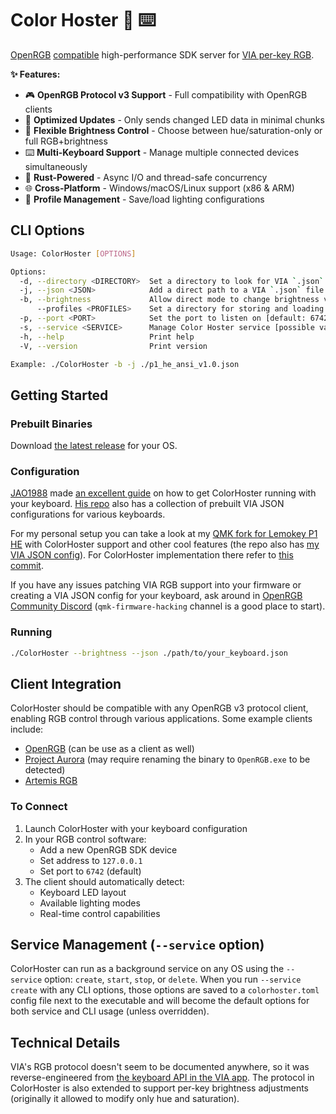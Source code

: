 # Color Hoster 🌈 ⌨️

[OpenRGB](https://openrgb.org/) [compatible](https://gitlab.com/OpenRGBDevelopers/OpenRGB-Wiki/-/blob/stable/Developer-Documentation/OpenRGB-SDK-Documentation.md) high-performance SDK server for [VIA per-key RGB](https://github.com/the-via/app/blob/80dd7453a2f0a53233cd2c5bcc526847feb17e0e/src/utils/keyboard-api.ts#L372-L384).

**✨ Features:**

- 🎮 **OpenRGB Protocol v3 Support** - Full compatibility with OpenRGB clients
- 🔋 **Optimized Updates** - Only sends changed LED data in minimal chunks
- 🎨 **Flexible Brightness Control** - Choose between hue/saturation-only or full RGB+brightness
- ⌨️ **Multi-Keyboard Support** - Manage multiple connected devices simultaneously
- 🦀 **Rust-Powered** - Async I/O and thread-safe concurrency
- 🌐 **Cross-Platform** - Windows/macOS/Linux support (x86 & ARM)
- 💾 **Profile Management** - Save/load lighting configurations

## CLI Options

```bash
Usage: ColorHoster [OPTIONS]

Options:
  -d, --directory <DIRECTORY>  Set a directory to look for VIA `.json` definitions for keyboards [default: <executable directory>]
  -j, --json <JSON>            Add a direct path to a VIA `.json` file (can be multiple)
  -b, --brightness             Allow direct mode to change brightness values
      --profiles <PROFILES>    Set a directory for storing and loading profiles [default: ./profiles]
  -p, --port <PORT>            Set the port to listen on [default: 6742]
  -s, --service <SERVICE>      Manage Color Hoster service [possible values: create, delete, start, stop]
  -h, --help                   Print help
  -V, --version                Print version

Example: ./ColorHoster -b -j ./p1_he_ansi_v1.0.json
```

## Getting Started

### Prebuilt Binaries
Download [the latest release](https://github.com/Azarattum/ColorHoster/releases) for your OS.

### Configuration
[JAO1988](https://github.com/JAO1988/) made [an excellent guide](https://github.com/JAO1988/ColorHoster-JSON) on how to get ColorHoster running with your keyboard. [His repo](https://github.com/JAO1988/ColorHoster-JSON/tree/main/keyboards) also has a collection of prebuilt VIA JSON configurations for various keyboards.

For my personal setup you can take a look at my [QMK fork for Lemokey P1 HE](https://github.com/Azarattum/QMK) with ColorHoster support and other cool features (the repo also has [my VIA JSON config](https://github.com/Azarattum/QMK/blob/hall_effect_custom/keyboards/lemokey/p1_he/via_json/p1_he_ansi_v1.0.json)). For ColorHoster implementation there refer to [this commit](https://github.com/Azarattum/QMK/commit/b80ff1fdd85fe8d2eb7c604f02568b8adf5f949f).

If you have any issues patching VIA RGB support into your firmware or creating a VIA JSON config for your keyboard, ask around in [OpenRGB Community Discord](https://discord.gg/uGTkaKkR) (`qmk-firmware-hacking` channel is a good place to start).

### Running
```bash
./ColorHoster --brightness --json ./path/to/your_keyboard.json
```

## Client Integration

ColorHoster should be compatible with any OpenRGB v3 protocol client, enabling RGB control through various applications. Some example clients include:

- [OpenRGB](https://openrgb.org/) (can be use as a client as well)
- [Project Aurora](https://www.project-aurora.com/) (may require renaming the binary to `OpenRGB.exe` to be detected)
- [Artemis RGB](https://artemis-rgb.com/)

### To Connect
1. Launch ColorHoster with your keyboard configuration
2. In your RGB control software:
   - Add a new OpenRGB SDK device
   - Set address to `127.0.0.1`
   - Set port to `6742` (default)
3. The client should automatically detect:
   - Keyboard LED layout
   - Available lighting modes
   - Real-time control capabilities

## Service Management (`--service` option)

ColorHoster can run as a background service on any OS using the `--service` option: `create`, `start`, `stop`, or `delete`. When you run `--service create` with any CLI options, those options are saved to a `colorhoster.toml` config file next to the executable and will become the default options for both service and CLI usage (unless overridden).

## Technical Details

VIA's RGB protocol doesn't seem to be documented anywhere, so it was reverse-engineered from  [the keyboard API in the VIA app](https://github.com/the-via/app/blob/80dd7453a2f0a53233cd2c5bcc526847feb17e0e/src/utils/keyboard-api.ts#L372-L384). The protocol in ColorHoster is also extended to support per-key brightness adjustments (originally it allowed to modify only hue and saturation).